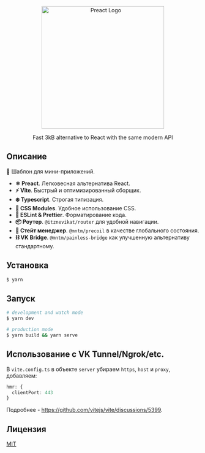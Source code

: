 <p align="center">
  <a href="https://preactjs.com/" target="blank"><img src="https://raw.githubusercontent.com/preactjs/preact/8b0bcc927995c188eca83cba30fbc83491cc0b2f/logo.svg" width="320" alt="Preact Logo" /></a>
</p>
<p align="center">Fast 3kB alternative to React with the same modern API</p>

## Описание
📍 Шаблон для мини-приложений.

- **⚛️ Preact**. Легковесная альтернатива React.
- **⚡️ Vite**. Быстрый и оптимизированный сборщик.
- **❄️ Typescript**. Строгая типизация.
- **🎯 CSS Modules**. Удобное использование CSS.
- **🚀 ESLint & Prettier**. Форматирование кода.
- **📦 Роутер**. `@itznevikat/router` для удобной навигации.
- **🏁 Стейт менеджер**. `@mntm/precoil` в качестве глобального состояния.
- **⛓ VK Bridge**. `@mntm/painless-bridge` как улучшенную альтернативу стандартному.

## Установка
```bash
$ yarn
```

## Запуск
```bash
# development and watch mode
$ yarn dev

# production mode
$ yarn build && yarn serve
```

## Использование с **VK Tunnel**/**Ngrok**/etc.
В `vite.config.ts` в объекте `server` убираем `https`, `host` и `proxy`, добавляем:
```typescript
hmr: {
  clientPort: 443
}
```
Подробнее - https://github.com/vitejs/vite/discussions/5399.

## Лицензия
[MIT](LICENSE)
